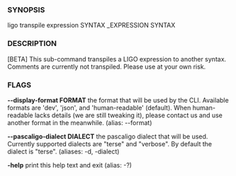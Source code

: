 
### SYNOPSIS
ligo transpile expression SYNTAX _EXPRESSION SYNTAX

### DESCRIPTION
[BETA] This sub-command transpiles a LIGO expression to another syntax. Comments are currently not transpiled. Please use at your own risk.

### FLAGS
**--display-format FORMAT**
the format that will be used by the CLI. Available formats are 'dev', 'json', and 'human-readable' (default). When human-readable lacks details (we are still tweaking it), please contact us and use another format in the meanwhile. (alias: --format)

**--pascaligo-dialect DIALECT**
the pascaligo dialect that will be used. Currently supported dialects are "terse" and "verbose". By default the dialect is "terse". (aliases: -d, -dialect)

**-help**
print this help text and exit (alias: -?)


